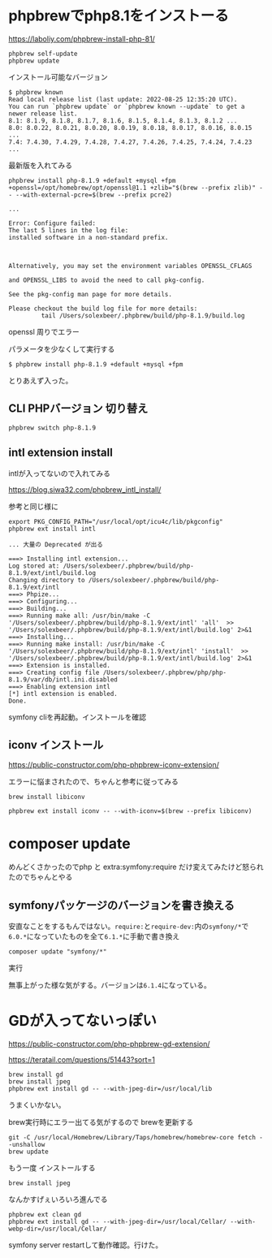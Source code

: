 # phpbrewでphp8.1をインストーる

https://laboliy.com/phpbrew-install-php-81/

```
phpbrew self-update
phpbrew update
```

インストール可能なバージョン
```
$ phpbrew known
Read local release list (last update: 2022-08-25 12:35:20 UTC).
You can run `phpbrew update` or `phpbrew known --update` to get a newer release list.
8.1: 8.1.9, 8.1.8, 8.1.7, 8.1.6, 8.1.5, 8.1.4, 8.1.3, 8.1.2 ...
8.0: 8.0.22, 8.0.21, 8.0.20, 8.0.19, 8.0.18, 8.0.17, 8.0.16, 8.0.15 ...
7.4: 7.4.30, 7.4.29, 7.4.28, 7.4.27, 7.4.26, 7.4.25, 7.4.24, 7.4.23 ...
```

最新版を入れてみる
```
phpbrew install php-8.1.9 +default +mysql +fpm +openssl=/opt/homebrew/opt/openssl@1.1 +zlib="$(brew --prefix zlib)" -- --with-external-pcre=$(brew --prefix pcre2) 

...

Error: Configure failed:
The last 5 lines in the log file:
installed software in a non-standard prefix.



Alternatively, you may set the environment variables OPENSSL_CFLAGS

and OPENSSL_LIBS to avoid the need to call pkg-config.

See the pkg-config man page for more details.

Please checkout the build log file for more details:
         tail /Users/solexbeer/.phpbrew/build/php-8.1.9/build.log

```
openssl 周りでエラー

パラメータを少なくして実行する

```
$ phpbrew install php-8.1.9 +default +mysql +fpm
```
とりあえず入った。

## CLI PHPバージョン 切り替え

```
phpbrew switch php-8.1.9
```

## intl extension install

intlが入ってないので入れてみる


https://blog.siwa32.com/phpbrew_intl_install/

参考と同じ様に
```
export PKG_CONFIG_PATH="/usr/local/opt/icu4c/lib/pkgconfig"
phpbrew ext install intl

... 大量の Deprecated が出る

===> Installing intl extension...
Log stored at: /Users/solexbeer/.phpbrew/build/php-8.1.9/ext/intl/build.log
Changing directory to /Users/solexbeer/.phpbrew/build/php-8.1.9/ext/intl
===> Phpize...
===> Configuring...
===> Building...
===> Running make all: /usr/bin/make -C '/Users/solexbeer/.phpbrew/build/php-8.1.9/ext/intl' 'all'  >> '/Users/solexbeer/.phpbrew/build/php-8.1.9/ext/intl/build.log' 2>&1
===> Installing...
===> Running make install: /usr/bin/make -C '/Users/solexbeer/.phpbrew/build/php-8.1.9/ext/intl' 'install'  >> '/Users/solexbeer/.phpbrew/build/php-8.1.9/ext/intl/build.log' 2>&1
===> Extension is installed.
===> Creating config file /Users/solexbeer/.phpbrew/php/php-8.1.9/var/db/intl.ini.disabled
===> Enabling extension intl
[*] intl extension is enabled.
Done.

```
symfony cliを再起動。インストールを確認

## iconv インストール

https://public-constructor.com/php-phpbrew-iconv-extension/

エラーに悩まされたので、ちゃんと参考に従ってみる
```
brew install libiconv

phpbrew ext install iconv -- --with-iconv=$(brew --prefix libiconv)
```

# composer update

めんどくさかったのでphp と extra:symfony:require だけ変えてみたけど怒られたのでちゃんとやる

## symfonyパッケージのバージョンを書き換える

安直なことをするもんではない。`require:`と`require-dev:`内の`symfony/*`で`6.0.*`になっていたものを全て`6.1.*`に手動で書き換え
```
composer update "symfony/*"
```
実行

無事上がった様な気がする。バージョンは`6.1.4`になっている。
# GDが入ってないっぽい
https://public-constructor.com/php-phpbrew-gd-extension/

https://teratail.com/questions/51443?sort=1
```
brew install gd
brew install jpeg
phpbrew ext install gd -- --with-jpeg-dir=/usr/local/lib
```
うまくいかない。

brew実行時にエラー出てる気がするので brewを更新する
```
git -C /usr/local/Homebrew/Library/Taps/homebrew/homebrew-core fetch --unshallow
brew update
```

もう一度 インストールする
```
brew install jpeg
```
なんかすげぇいろいろ進んでる
```
phpbrew ext clean gd
phpbrew ext install gd -- --with-jpeg-dir=/usr/local/Cellar/ --with-webp-dir=/usr/local/Cellar/
```
symfony server restartして動作確認。行けた。

